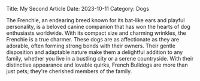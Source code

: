 Title: My Second Article
Date: 2023-10-11
Category: Dogs

The Frenchie, an endearing breed known for its bat-like ears and playful personality, is a beloved canine companion that has won the hearts of dog enthusiasts worldwide. With its compact size and charming wrinkles, the Frenchie is a true charmer. These dogs are as affectionate as they are adorable, often forming strong bonds with their owners. Their gentle disposition and adaptable nature make them a delightful addition to any family, whether you live in a bustling city or a serene countryside. With their distinctive appearance and lovable quirks, French Bulldogs are more than just pets; they're cherished members of the family.